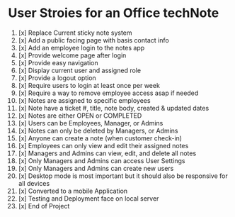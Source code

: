 # User Stroies for an Office techNote

1. [x] Replace Current sticky note system
2. [x] Add a public facing page with basis contact info
3. [x] Add an employee login to the notes app
4. [x] Provide welcome page after login
5. [x]  Provide easy navigation
6. [x]  Display current user and assigned role
7. [x]  Provide a logout option
8. [x]  Require users to login at least once per week
9. [x]  Require a way to remove employee access asap if needed
10. [x] Notes are assigned to specific employees
11. [x] Note have a ticket #, title, note body, created & updated dates
12. [x] Notes are either OPEN or COMPLETED
13. [x] Users can be Employees, Manager, or Admins
14. [x] Notes can only be deleted by Managers, or Admins
15. [x] Anyone can create a note (when customer check-in)
16. [x] Employees can only view and edit their assigned notes
17. [x] Managers and Admins can view, edit, and delete all notes
18. [x] Only Managers and Admins can access User Settings   
19. [x] Only Managers and Admins can create new users
20. [x] Desktop mode is most important but it should also be responsive for all devices
21. [x] Converted to a mobile Application
22. [x] Testing and Deployment face on local server
22. [x] End of Project
